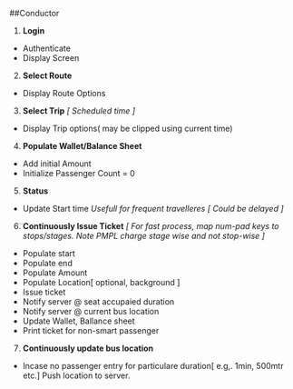 ##Conductor
1. **Login**
  * Authenticate
  * Display Screen
2. **Select Route**
  * Display Route Options
3. **Select Trip** *[ Scheduled time ]*
  * Display Trip options( may be clipped using current time)
4. **Populate Wallet/Balance Sheet**
  * Add initial Amount
  * Initialize Passenger Count = 0
5. **Status** 
  * Update Start time *Usefull for frequent travelleres [ Could be delayed ]*
6. **Continuously Issue Ticket** *[ For fast process, map num-pad keys to stops/stages. Note PMPL charge stage wise and not stop-wise ]*
  * Populate start 
  * Populate end 
  * Populate Amount
  * Populate Location[ optional, background ]
  * Issue ticket
  * Notify server @ seat accupaied duration
  * Notify server @ current bus location
  * Update Wallet, Ballance sheet
  * Print ticket for non-smart passenger
7. **Continuously update bus location**
  * Incase no passenger entry for particulare duration[ e.g,. 1min, 500mtr etc.] Push location to server.
